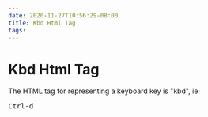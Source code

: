 ```yaml
---
date: 2020-11-27T10:56:29-08:00
title: Kbd Html Tag
tags: 
---
```


# Kbd Html Tag

The HTML tag for representing a keyboard key is "kbd", ie:

<kbd>Ctrl-d</kbd>
